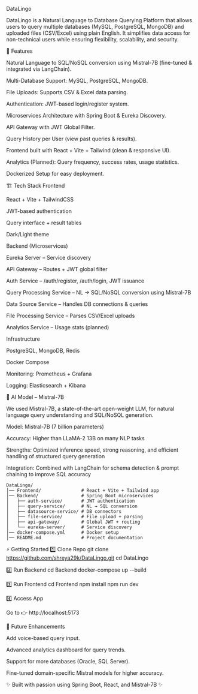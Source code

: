DataLingo

DataLingo is a Natural Language to Database Querying Platform that allows users to query multiple databases (MySQL, PostgreSQL, MongoDB) and uploaded files (CSV/Excel) using plain English. It simplifies data access for non-technical users while ensuring flexibility, scalability, and security.

🚀 Features

Natural Language to SQL/NoSQL conversion using Mistral-7B (fine-tuned & integrated via LangChain).

Multi-Database Support: MySQL, PostgreSQL, MongoDB.

File Uploads: Supports CSV & Excel data parsing.

Authentication: JWT-based login/register system.

Microservices Architecture with Spring Boot & Eureka Discovery.

API Gateway with JWT Global Filter.

Query History per User (view past queries & results).

Frontend built with React + Vite + Tailwind (clean & responsive UI).

Analytics (Planned): Query frequency, success rates, usage statistics.

Dockerized Setup for easy deployment.

🏗️ Tech Stack
Frontend

React + Vite + TailwindCSS

JWT-based authentication

Query interface + result tables

Dark/Light theme

Backend (Microservices)

Eureka Server – Service discovery

API Gateway – Routes + JWT global filter

Auth Service – /auth/register, /auth/login, JWT issuance

Query Processing Service – NL → SQL/NoSQL conversion using Mistral-7B

Data Source Service – Handles DB connections & queries

File Processing Service – Parses CSV/Excel uploads

Analytics Service – Usage stats (planned)

Infrastructure

PostgreSQL, MongoDB, Redis

Docker Compose

Monitoring: Prometheus + Grafana

Logging: Elasticsearch + Kibana

🧠 AI Model – Mistral-7B

We used Mistral-7B, a state-of-the-art open-weight LLM, for natural language query understanding and SQL/NoSQL generation.

Model: Mistral-7B (7 billion parameters)

Accuracy: Higher than LLaMA-2 13B on many NLP tasks

Strengths: Optimized inference speed, strong reasoning, and efficient handling of structured query generation

Integration: Combined with LangChain for schema detection & prompt chaining to improve SQL accuracy

```📂 Project Structure
DataLingo/
│── Frontend/               # React + Vite + Tailwind app
│── Backend/                # Spring Boot microservices
│   ├── auth-service/       # JWT authentication
│   ├── query-service/      # NL → SQL conversion
│   ├── datasource-service/ # DB connectors
│   ├── file-service/       # File upload + parsing
│   ├── api-gateway/        # Global JWT + routing
│   └── eureka-server/      # Service discovery
│── docker-compose.yml      # Docker setup
│── README.md               # Project documentation
```

⚡ Getting Started
1️⃣ Clone Repo
git clone https://github.com/shreya29k/DataLingo.git
cd DataLingo

2️⃣ Run Backend
cd Backend
docker-compose up --build

3️⃣ Run Frontend
cd Frontend
npm install
npm run dev

4️⃣ Access App

Go to 👉 http://localhost:5173

🔮 Future Enhancements

Add voice-based query input.

Advanced analytics dashboard for query trends.

Support for more databases (Oracle, SQL Server).

Fine-tuned domain-specific Mistral models for higher accuracy.

✨ Built with passion using Spring Boot, React, and Mistral-7B ✨
